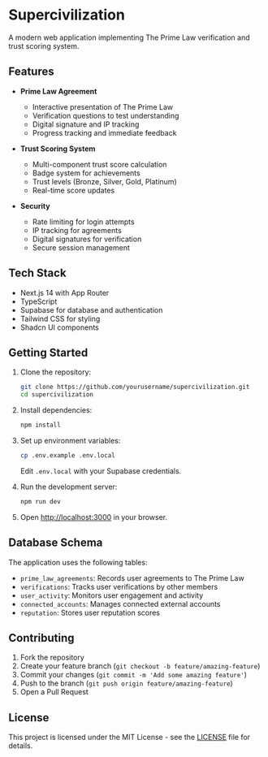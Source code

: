 # Supercivilization

A modern web application implementing The Prime Law verification and trust scoring system.

## Features

- **Prime Law Agreement**
  - Interactive presentation of The Prime Law
  - Verification questions to test understanding
  - Digital signature and IP tracking
  - Progress tracking and immediate feedback

- **Trust Scoring System**
  - Multi-component trust score calculation
  - Badge system for achievements
  - Trust levels (Bronze, Silver, Gold, Platinum)
  - Real-time score updates

- **Security**
  - Rate limiting for login attempts
  - IP tracking for agreements
  - Digital signatures for verification
  - Secure session management

## Tech Stack

- Next.js 14 with App Router
- TypeScript
- Supabase for database and authentication
- Tailwind CSS for styling
- Shadcn UI components

## Getting Started

1. Clone the repository:
   ```bash
   git clone https://github.com/yourusername/supercivilization.git
   cd supercivilization
   ```

2. Install dependencies:
   ```bash
   npm install
   ```

3. Set up environment variables:
   ```bash
   cp .env.example .env.local
   ```
   Edit `.env.local` with your Supabase credentials.

4. Run the development server:
   ```bash
   npm run dev
   ```

5. Open [http://localhost:3000](http://localhost:3000) in your browser.

## Database Schema

The application uses the following tables:

- `prime_law_agreements`: Records user agreements to The Prime Law
- `verifications`: Tracks user verifications by other members
- `user_activity`: Monitors user engagement and activity
- `connected_accounts`: Manages connected external accounts
- `reputation`: Stores user reputation scores

## Contributing

1. Fork the repository
2. Create your feature branch (`git checkout -b feature/amazing-feature`)
3. Commit your changes (`git commit -m 'Add some amazing feature'`)
4. Push to the branch (`git push origin feature/amazing-feature`)
5. Open a Pull Request

## License

This project is licensed under the MIT License - see the [LICENSE](LICENSE) file for details. 